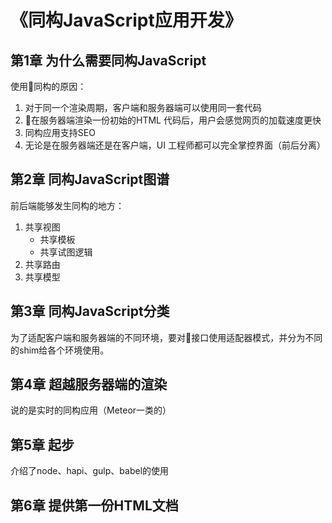 # 《同构JavaScript应用开发》
## 第1章 为什么需要同构JavaScript
使用同构的原因：
1. 对于同一个渲染周期，客户端和服务器端可以使用同一套代码
2. 在服务器端渲染一份初始的HTML 代码后，用户会感觉网页的加载速度更快
3. 同构应用支持SEO
4. 无论是在服务器端还是在客户端，UI 工程师都可以完全掌控界面（前后分离）

## 第2章 同构JavaScript图谱
前后端能够发生同构的地方：
1. 共享视图
    * 共享模板
    * 共享试图逻辑
2. 共享路由
3. 共享模型

## 第3章 同构JavaScript分类
为了适配客户端和服务器端的不同环境，要对接口使用适配器模式，并分为不同的shim给各个环境使用。

## 第4章 超越服务器端的渲染
说的是实时的同构应用（Meteor一类的）

## 第5章 起步
介绍了node、hapi、gulp、babel的使用

## 第6章 提供第一份HTML文档